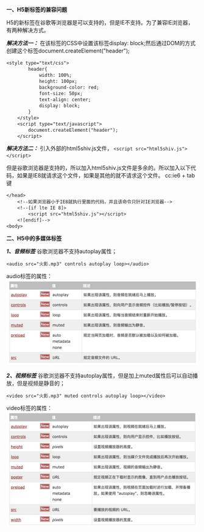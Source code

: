 **一、H5新标签的兼容问题**

H5的新标签在谷歌等浏览器是可以支持的，但是IE不支持。为了兼容IE浏览器，有两种解决方式。

***解决方法一：***
在该标签的CSS中设置该标签display: block;然后通过DOM的方式创建这个标签document.createElement("header");

```
<style type="text/css">
        header{
            width: 100%;
            height: 100px;
            background-color: red;
            font-size: 50px;
            text-align: center;
            display: block;
        }
    </style>
    <script type="text/javascript">
        document.createElement("header");
    </script>
```

***解决方法二：***
引入外部的html5shiv.js文件，
`<script src="html5shiv.js"></script>`

但是谷歌浏览器是支持的，所以加入html5shiv.js文件是多余的。所以加入以下代码，如果是IE8就请求这个文件，如果是其他的就不请求这个文件。
cc:ie6 + tab键 

```
</head>
    <!--如果浏览器小于IE8就执行里面的代码，并且该命令只针对IE浏览器-->
    <!--[if lte IE 8]>
        <script src="html5shiv.js"></script>
    <![endif]-->
<body>
```

**二、H5中的多媒体标签**

***1、音频标签***
谷歌浏览器不支持autoplay属性；

`<audio src="火影.mp3" controls autoplay loop></audio>`

audio标签的属性：
![audio属性](https://github.com/changpioneer/FullStackNote/blob/master/picture/audio_pro.png)

***2、视频标签***
谷歌浏览器不支持autoplay属性，但是加上muted属性后可以自动播放，但是视频是静音的；

`<video src="火影.mp3" muted controls autoplay loop></video>`

video标签的属性：
![video属性](https://github.com/changpioneer/FullStackNote/blob/master/picture/video_pro.png)










